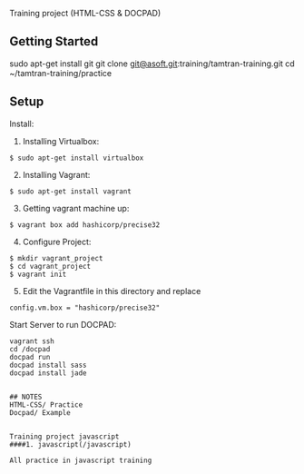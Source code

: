  Training project (HTML-CSS & DOCPAD)


## Getting Started 
 sudo apt-get install git
 git clone git@asoft.git:training/tamtran-training.git
 cd ~/tamtran-training/practice

## Setup
Install:

  1. Installing Virtualbox:
  ``` 
  $ sudo apt-get install virtualbox
  ```
  
  2. Installing Vagrant:
  ```
  $ sudo apt-get install vagrant
  ```

  3. Getting vagrant  machine up:
  ```
  $ vagrant box add hashicorp/precise32
  ```

  4. Configure Project:
  ```
  $ mkdir vagrant_project
  $ cd vagrant_project
  $ vagrant init
  ```

  5. Edit the Vagrantfile in this directory and replace
  ```
  config.vm.box = "hashicorp/precise32"
  ```


Start Server to run DOCPAD:
  ```
  vagrant ssh
  cd /docpad
  docpad run
  docpad install sass
  docpad install jade
  ```
  ```

## NOTES
HTML-CSS/ Practice
Docpad/ Example


Training project javascript
####1. javascript(/javascript)

All practice in javascript training